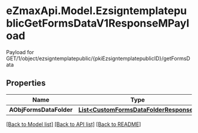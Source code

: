 # eZmaxApi.Model.EzsigntemplatepublicGetFormsDataV1ResponseMPayload
Payload for GET/1/object/ezsigntemplatepublic/{pkiEzsigntemplatepublicID}/getFormsData

## Properties

Name | Type | Description | Notes
------------ | ------------- | ------------- | -------------
**AObjFormsDataFolder** | [**List&lt;CustomFormsDataFolderResponse&gt;**](CustomFormsDataFolderResponse.md) |  | 

[[Back to Model list]](../README.md#documentation-for-models) [[Back to API list]](../README.md#documentation-for-api-endpoints) [[Back to README]](../README.md)

